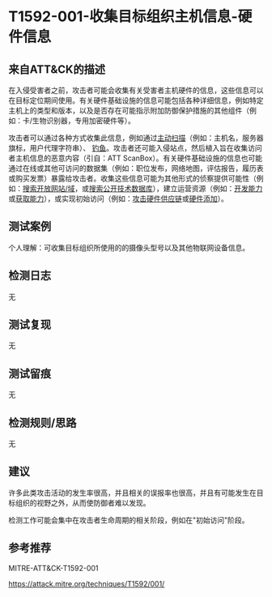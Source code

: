 # T1592-001-收集目标组织主机信息-硬件信息

## 来自ATT&CK的描述

在入侵受害者之前，攻击者可能会收集有关受害者主机硬件的信息，这些信息可以在目标定位期间使用。有关硬件基础设施的信息可能包括各种详细信息，例如特定主机上的类型和版本，以及是否存在可能指示附加防御保护措施的其他组件（例如：卡/生物识别器，专用加密硬件等）。

攻击者可以通过各种方式收集此信息，例如通过[主动扫描](https://contribute.knowledge.qihoo.net/detail/technique/T1595)（例如：主机名，服务器旗标，用户代理字符串）、 [钓鱼](https://contribute.knowledge.qihoo.net/detail/technique/T1598)。攻击者还可能入侵站点，然后植入旨在收集访问者主机信息的恶意内容（引自：ATT ScanBox）。有关硬件基础设施的信息也可能通过在线或其他可访问的数据集（例如：职位发布，网络地图，评估报告，履历表或购买发票）暴露给攻击者。收集这些信息可能为其他形式的侦察提供可能性（例如：[搜索开放网站/域](https://contribute.knowledge.qihoo.net/detail/technique/T1593)，或[搜索公开技术数据库](https://contribute.knowledge.qihoo.net/detail/technique/T1596)），建立运营资源（例如：[开发能力](https://contribute.knowledge.qihoo.net/detail/technique/T1587)或[获取能力](https://contribute.knowledge.qihoo.net/detail/technique/T1588)），或实现初始访问（例如：[攻击硬件供应链](https://contribute.knowledge.qihoo.net/detail/technique/T1195/003)或[硬件添加](https://contribute.knowledge.qihoo.net/detail/technique/T1200)）。

## 测试案例

个人理解：可收集目标组织所使用的的摄像头型号以及其他物联网设备信息。

## 检测日志

无

## 测试复现

无

## 测试留痕

无

## 检测规则/思路

无

## 建议

许多此类攻击活动的发生率很高，并且相关的误报率也很高，并且有可能发生在目标组织的视野之外，从而使防御者难以发现。

检测工作可能会集中在攻击者生命周期的相关阶段，例如在"初始访问"阶段。

## 参考推荐

MITRE-ATT&CK-T1592-001

<https://attack.mitre.org/techniques/T1592/001/>
